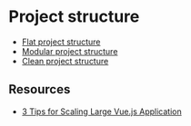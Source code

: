# Project structure

- [Flat project structure](./flat.md)
- [Modular project structure](./modular.md)
- [Clean project structure](./clean.md)

## Resources

- [3 Tips for Scaling Large Vue.js Application](https://www.maxpou.fr/3-tips-scaling-vue-application)
